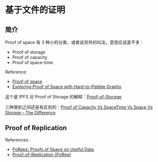# 基于文件的证明

## 简介

Proof of space 有 3 种小的分类，或者说另外的叫法，意思应该差不多：

- Proof of storage
- Proof of capacity
- Proof of space-time

Reference:
- [Proof of space](https://en.wikipedia.org/wiki/Proof_of_space)
- [Exploring Proof of Space with Hard-to-Pebble Graphs](https://math.mit.edu/research/highschool/primes/materials/2016/conf/10-2%20Bhupatiraju-Kuszmaul-Vale.pdf)

这个是 IPFS 对 Proof of Storage 的解释：[Proof-of-Storage](https://spec.filecoin.io/algorithms/pos/)

三种类别之间还是有区别的：[Proof of Capacity Vs SpaceTime Vs Space Vs Storage – The Difference](https://www.investorrepublic.com/proof-of-capacity-vs-spacetime-vs-space-vs-storage/)

## Proof of Replication

References:
- [PoReps: Proofs of Space on Useful Data](https://eprint.iacr.org/2018/678.pdf)
- [Proof-of-Replication (PoRep)](https://spec.filecoin.io/algorithms/pos/porep/)

